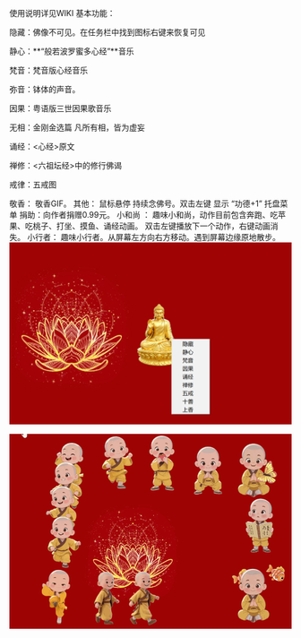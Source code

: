 使用说明详见WIKI
基本功能：

隐藏：佛像不可见。在任务栏中找到图标右键来恢复可见

静心：**“般若波罗蜜多心经”**音乐

梵音：梵音版心经音乐

弥音：钵体的声音。

因果：粤语版三世因果歌音乐

无相：金刚金选篇 凡所有相，皆为虚妄

诵经：<心经>原文

禅修：<六祖坛经>中的修行佛谒

戒律：五戒图

敬香： 敬香GIF。
其他：
鼠标悬停 持续念佛号。双击左键 显示 “功德+1”
托盘菜单
捐助：向作者捐赠0.99元。
小和尚 ： 趣味小和尚，动作目前包含奔跑、吃苹果、吃桃子、打坐、摸鱼、诵经动画。
双击左键播放下一个动作，右键动画消失。
小行者： 趣味小行者。从屏幕左方向右方移动。遇到屏幕边缘原地散步。
![简介](Index.png)

![小和尚](Index.gif)


